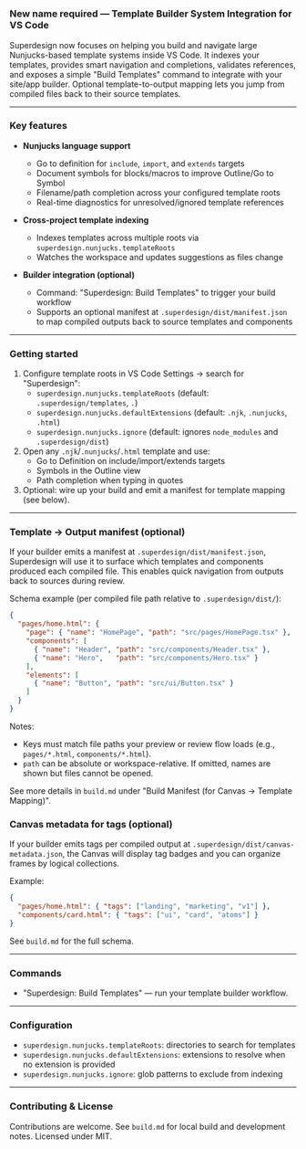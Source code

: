 #
### New name required — Template Builder System Integration for VS Code

Superdesign now focuses on helping you build and navigate large Nunjucks-based template systems inside VS Code. It indexes your templates, provides smart navigation and completions, validates references, and exposes a simple "Build Templates" command to integrate with your site/app builder. Optional template-to-output mapping lets you jump from compiled files back to their source templates.

---

### Key features

- **Nunjucks language support**
  - Go to definition for `include`, `import`, and `extends` targets
  - Document symbols for blocks/macros to improve Outline/Go to Symbol
  - Filename/path completion across your configured template roots
  - Real-time diagnostics for unresolved/ignored template references

- **Cross-project template indexing**
  - Indexes templates across multiple roots via `superdesign.nunjucks.templateRoots`
  - Watches the workspace and updates suggestions as files change

- **Builder integration (optional)**
  - Command: "Superdesign: Build Templates" to trigger your build workflow
  - Supports an optional manifest at `.superdesign/dist/manifest.json` to map compiled outputs back to source templates and components

---

### Getting started

1. Configure template roots in VS Code Settings → search for "Superdesign":
   - `superdesign.nunjucks.templateRoots` (default: `.superdesign/templates`, `.`)
   - `superdesign.nunjucks.defaultExtensions` (default: `.njk`, `.nunjucks`, `.html`)
   - `superdesign.nunjucks.ignore` (default: ignores `node_modules` and `.superdesign/dist`)
2. Open any `.njk`/`.nunjucks`/`.html` template and use:
   - Go to Definition on include/import/extends targets
   - Symbols in the Outline view
   - Path completion when typing in quotes
3. Optional: wire up your build and emit a manifest for template mapping (see below).

---

### Template → Output manifest (optional)

If your builder emits a manifest at `.superdesign/dist/manifest.json`, Superdesign will use it to surface which templates and components produced each compiled file. This enables quick navigation from outputs back to sources during review.

Schema example (per compiled file path relative to `.superdesign/dist/`):

```json
{
  "pages/home.html": {
    "page": { "name": "HomePage", "path": "src/pages/HomePage.tsx" },
    "components": [
      { "name": "Header", "path": "src/components/Header.tsx" },
      { "name": "Hero",   "path": "src/components/Hero.tsx" }
    ],
    "elements": [
      { "name": "Button", "path": "src/ui/Button.tsx" }
    ]
  }
}
```

Notes:
- Keys must match file paths your preview or review flow loads (e.g., `pages/*.html`, `components/*.html`).
- `path` can be absolute or workspace-relative. If omitted, names are shown but files cannot be opened.

See more details in `build.md` under "Build Manifest (for Canvas → Template Mapping)".

### Canvas metadata for tags (optional)
If your builder emits tags per compiled output at `.superdesign/dist/canvas-metadata.json`, the Canvas will display tag badges and you can organize frames by logical collections.

Example:

```json
{
  "pages/home.html": { "tags": ["landing", "marketing", "v1"] },
  "components/card.html": { "tags": ["ui", "card", "atoms"] }
}
```

See `build.md` for the full schema.

---

### Commands

- "Superdesign: Build Templates" — run your template builder workflow.

---

### Configuration

- `superdesign.nunjucks.templateRoots`: directories to search for templates
- `superdesign.nunjucks.defaultExtensions`: extensions to resolve when no extension is provided
- `superdesign.nunjucks.ignore`: glob patterns to exclude from indexing

---

### Contributing & License

Contributions are welcome. See `build.md` for local build and development notes. Licensed under MIT.

